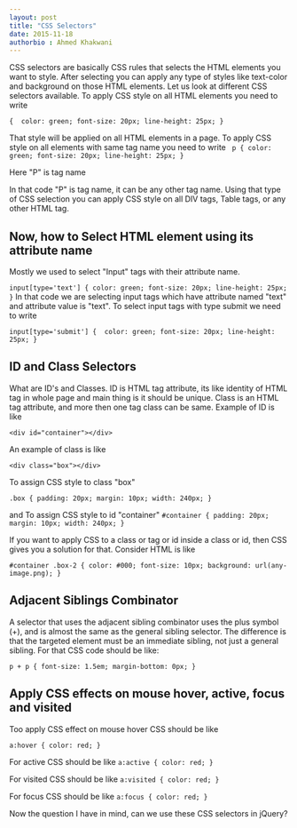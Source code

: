 ```yaml
---
layout: post
title: "CSS Selectors"
date: 2015-11-18
authorbio : Ahmed Khakwani
---
```


CSS selectors are basically CSS rules that selects the HTML elements you want to style. After selecting you can apply any type of styles like text-color and background on those HTML elements. Let us look at different CSS selectors available.
To apply CSS style on all HTML elements you need to write

``{ 
color: green;
font-size: 20px;
line-height: 25px;
}``

That style will be applied on all HTML elements in a page. To apply CSS style on all elements with same tag name you need to write 
`` p {
color: green;
font-size: 20px;
line-height: 25px;
}``

Here "P" is tag name 

In that code "P" is tag name, it can be any other tag name. Using that type of CSS selection you can apply CSS style on all DIV tags, Table tags, or any other HTML tag.

<h2> Now, how to Select HTML element using its attribute name </h2> 

Mostly we used to select "Input" tags with their attribute name.

 
``input[type='text'] {
   	color: green;
font-size: 20px;
line-height: 25px;
}``
In that code we are selecting input tags which have attribute named "text" and attribute value is "text". To select input tags with type submit we need to write

``input[type='submit'] { 
color: green;
font-size: 20px;
line-height: 25px;
}``

<h2> ID and Class Selectors </h2>

What are ID's and Classes. ID is HTML tag attribute, its like identity of HTML tag in whole page and main thing is it should be unique. Class is an HTML tag attribute, and more then one tag class can be same. Example of ID is like 

``<div id="container"></div> ``

An example of class is like 

``<div class="box"></div>``

To assign CSS style to class "box" 

``.box {
   	padding: 20px;
 	margin: 10px;
	width: 240px;
	}``
	
and To assign CSS style to id "container"
``#container {
   	padding: 20px;
   	margin: 10px;
   	width: 240px;
	}``
	
If you want to apply CSS to a class or tag or id inside a class or id, then CSS gives you a solution for that. Consider HTML is like 

``#container .box-2 {
	color: #000;
	font-size: 10px;
	background: url(any-image.png);
	}``
	
<h2> Adjacent Siblings Combinator </h2>
A selector that uses the adjacent sibling combinator uses the plus symbol (+), and is almost the same as the general sibling selector. The difference is that the targeted element must be an immediate sibling, not just a general sibling. For that  CSS code should be like: 

``p + p {
   font-size: 1.5em;
   margin-bottom: 0px;
   }``

<h2> Apply CSS effects on mouse hover, active, focus and visited </h2>

Too apply CSS effect on mouse hover CSS should be like 

``a:hover {
	color: red;
	}``
	
For active CSS should be like
``a:active {
	color: red;
	}``
	
For visited CSS should be like 
``a:visited {
	color: red;
	}``	

For focus CSS should be like
``a:focus {
	color: red;
	}``
	
Now the question I have in mind, can we use these CSS selectors in jQuery? 
